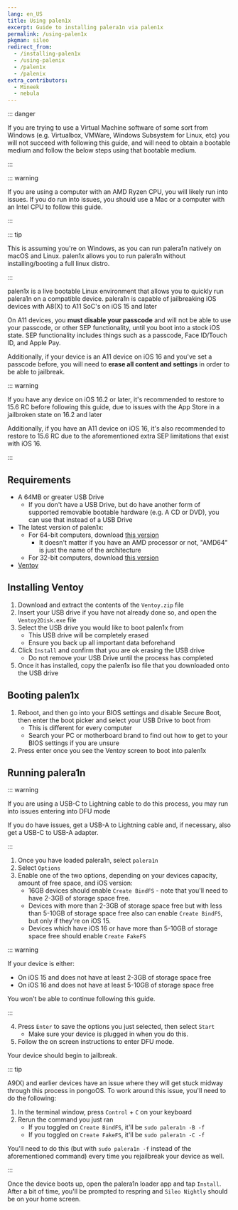 ```yaml
---
lang: en_US
title: Using palen1x
excerpt: Guide to installing palera1n via palen1x
permalink: /using-palen1x
pkgman: sileo
redirect_from:
  - /installing-palen1x
  - /using-palenix
  - /palen1x
  - /palenix
extra_contributors:
  - Mineek
  - nebula
---
```


::: danger

If you are trying to use a Virtual Machine software of some sort from Windows (e.g. Virtualbox, VMWare, Windows Subsystem for Linux, etc) you will not succeed with following this guide, and will need to obtain a bootable medium and follow the below steps using that bootable medium.

:::

::: warning

If you are using a computer with an AMD Ryzen CPU, you will likely run into issues. If you do run into issues, you should use a Mac or a computer with an Intel CPU to follow this guide.

:::

::: tip

This is assuming you're on Windows, as you can run palera1n natively on macOS and Linux. palen1x allows you to run palera1n without installing/booting a full linux distro.

:::

palen1x is a live bootable Linux environment that allows you to quickly run palera1n on a compatible device. palera1n is capable of jailbreaking iOS devices with A8(X) to A11 SoC's on iOS 15 and later

On A11 devices, you **must disable your passcode** and will not be able to use your passcode, or other SEP functionality, until you boot into a stock iOS state. SEP functionality includes things such as a passcode, Face ID/Touch ID, and Apple Pay. 

Additionally, if your device is an A11 device on iOS 16 and you've set a passcode before, you will need to **erase all content and settings** in order to be able to jailbreak.

::: warning

If you have any device on iOS 16.2 or later, it's recommended to <router-link to="/restoring-to-15-6">restore to 15.6 RC</router-link> before following this guide, due to issues with the App Store in a jailbroken state on 16.2 and later

Additionally, if you have an A11 device on iOS 16, it's also recommended to <router-link to="/restoring-to-15-6">restore to 15.6 RC</router-link> due to the aforementioned extra SEP limitations that exist with iOS 16.

:::

## Requirements

- A 64MB or greater USB Drive
    - If you don't have a USB Drive, but do have another form of supported removable bootable hardware (e.g. A CD or DVD), you can use that instead of a USB Drive
- The latest version of palen1x:
    - For 64-bit computers, download [this version](https://cdn.nickchan.lol/palera1n/artifacts/palen1x/c-palen1x-v1.0.6-amd64.iso)
        - It doesn't matter if you have an AMD processor or not, "AMD64" is just the name of the architecture
    - For 32-bit computers, download [this version](https://cdn.nickchan.lol/palera1n/artifacts/palen1x/c-palen1x-v1.0.6-i686.iso)
- [Ventoy](https://github.com/ventoy/Ventoy/releases)

## Installing Ventoy

1. Download and extract the contents of the `Ventoy.zip` file
1. Insert your USB drive if you have not already done so, and open the `Ventoy2Disk.exe` file
1. Select the USB drive you would like to boot palen1x from
    - This USB drive will be completely erased
    - Ensure you back up all important data beforehand
1. Click `Install` and confirm that you are ok erasing the USB drive
    - Do not remove your USB Drive until the process has completed
1. Once it has installed, copy the palen1x iso file that you downloaded onto the USB drive

## Booting palen1x

1. Reboot, and then go into your BIOS settings and disable Secure Boot, then enter the boot picker and select your USB Drive to boot from
    - This is different for every computer
    - Search your PC or motherboard brand to find out how to get to your BIOS settings if you are unsure
1. Press enter once you see the Ventoy screen to boot into palen1x

## Running palera1n

::: warning

If you are using a USB-C to Lightning cable to do this process, you may run into issues entering into DFU mode

If you do have issues, get a USB-A to Lightning cable and, if necessary, also get a USB-C to USB-A adapter.

:::

1. Once you have loaded palera1n, select `palera1n`
1. Select `Options`
1. Enable one of the two options, depending on your devices capacity, amount of free space, and iOS version:
    - 16GB devices should enable `Create BindFS` - note that you'll need to have 2-3GB of storage space free.
    - Devices with more than 2-3GB of storage space free but with less than 5-10GB of storage space free also can enable `Create BindFS`, but only if they're on iOS 15.
    - Devices which have iOS 16 or have more than 5-10GB of storage space free should enable `Create FakeFS`

::: warning

If your device is either:
   - On iOS 15 and does not have at least 2-3GB of storage space free
   - On iOS 16 and does not have at least 5-10GB of storage space free

You won't be able to continue following this guide.

:::

4. Press `Enter` to save the options you just selected, then select `Start`
    - Make sure your device is plugged in when you do this.
5. Follow the on screen instructions to enter <router-link to="/faq/#what-is-dfu-mode">DFU mode</router-link>.

Your device should begin to jailbreak.

::: tip

A9(X) and earlier devices have an issue where they will get stuck midway through this process in pongoOS. To work around this issue, you'll need to do the following:

1. In the terminal window, press `Control` + `C` on your keyboard
1. Rerun the command you just ran
    - If you toggled on `Create BindFS`, it'll be `sudo palera1n -B -f`
    - If you toggled on `Create FakeFS`, it'll be `sudo palera1n -C -f`

You'll need to do this (but with `sudo palera1n -f` instead of the aforementioned command) every time you rejailbreak your device as well.

:::

Once the device boots up, open the palera1n loader app and tap `Install`. After a bit of time, you'll be prompted to respring and `Sileo Nightly` should be on your home screen.
